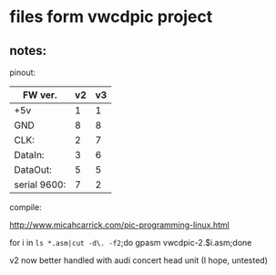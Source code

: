 files form vwcdpic project
==========================

notes:
-----------
pinout:

| FW ver.      |v2 |v3 |
|--------------|---|---|
| +5v          | 1 | 1 |
| GND          | 8 | 8 |
| CLK:         | 2 | 7 |
| DataIn:      | 3 | 6 |
| DataOut:     | 5 | 5 |
| serial 9600: | 7 | 2 |

compile:

http://www.micahcarrick.com/pic-programming-linux.html

for i in `ls *.asm|cut -d\. -f2`;do gpasm vwcdpic-2.$i.asm;done

v2 now better handled with audi concert head unit (I hope, untested)
